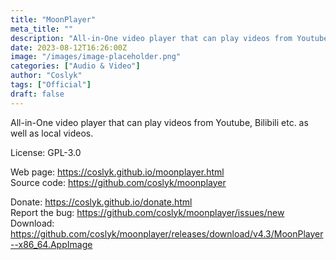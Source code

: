 ```yaml
---
title: "MoonPlayer"
meta_title: ""
description: "All-in-One video player that can play videos from Youtube, Bilibili etc. as well as local videos."
date: 2023-08-12T16:26:00Z
image: "/images/image-placeholder.png"
categories: ["Audio & Video"]
author: "Coslyk"
tags: ["Official"]
draft: false
---
```


All-in-One video player that can play videos from Youtube, Bilibili etc. as well as local videos.

License: GPL-3.0

Web page: https://coslyk.github.io/moonplayer.html  
Source code: https://github.com/coslyk/moonplayer

Donate: https://coslyk.github.io/donate.html  
Report the bug: https://github.com/coslyk/moonplayer/issues/new  
Download: https://github.com/coslyk/moonplayer/releases/download/v4.3/MoonPlayer--x86_64.AppImage
